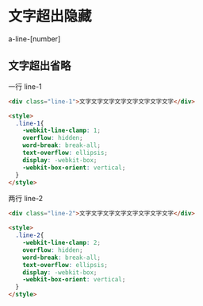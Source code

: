 # 文字超出隐藏

a-line-[number]

<script setup>
import { ref } from 'vue'
const count = ref(0)
</script>

## 文字超出省略
一行 line-1

<!-- <div class="a-line-1 a-w-100">文字文字文字文字文字文字文字文字</div> -->

```html
<div class="line-1">文字文字文字文字文字文字文字文字</div>

<style>
  .line-1{
    -webkit-line-clamp: 1;
    overflow: hidden;
    word-break: break-all;
    text-overflow: ellipsis;
    display: -webkit-box;
    -webkit-box-orient: vertical;
  }
</style>
```
两行 line-2
<!-- <div class="a-line-2 a-w-100">文字文字文字文字文字文字文字文字</div> -->

```html
<div class="line-2">文字文字文字文字文字文字文字文字</div>

<style>
  .line-2{
    -webkit-line-clamp: 2;
    overflow: hidden;
    word-break: break-all;
    text-overflow: ellipsis;
    display: -webkit-box;
    -webkit-box-orient: vertical;
  }
</style>
```
